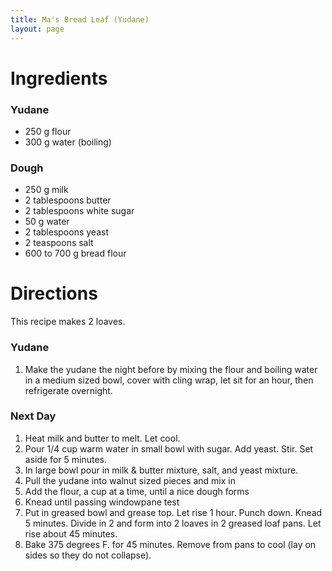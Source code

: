 ```yaml
---
title: Ma's Bread Loaf (Yudane)
layout: page
---
```


# Ingredients

### Yudane

* 250 g flour
* 300 g water (boiling)


### Dough

* 250 g milk
* 2 tablespoons butter
* 2 tablespoons white sugar
* 50 g water
* 2 tablespoons yeast
* 2 teaspoons salt
* 600 to 700 g bread flour


# Directions

This recipe makes 2 loaves.

### Yudane

1. Make the yudane the night before by mixing the flour and boiling water in a medium sized bowl, cover with cling wrap, let sit for an hour, then refrigerate overnight.


### Next Day

1. Heat milk and butter to melt. Let cool.
1. Pour 1/4 cup warm water in small bowl with sugar. Add yeast. Stir. Set aside for 5 minutes.
1. In large bowl pour in milk & butter mixture, salt, and yeast mixture.
1. Pull the yudane into walnut sized pieces and mix in
1. Add the flour, a cup at a time, until a nice dough forms
1. Knead until passing windowpane test
1. Put in greased bowl and grease top. Let rise 1 hour. Punch down. Knead 5 minutes. Divide in 2 and form into 2 loaves in 2 greased loaf pans. Let rise about 45 minutes.
1. Bake 375 degrees F. for 45 minutes. Remove from pans to cool (lay on sides so they do not collapse).
